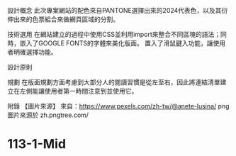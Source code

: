 
設計概念
    此次專案網站的配色來自PANTONE選擇出來的2024代表色，以及其衍伸出來的色票組合來做網頁區域的分割。

技術選用
    在網站建立的過程中使用CSS並利用import來整合不同區塊的語法；同時，嵌入了GOOGLE FONTS的字體來美化版面。
    置入了滑鼠鍵入功能，讓使用者明確選擇功能。

設計原則

規劃
    在版面規劃方面考慮到大部分人的閱讀習慣是從左至右，因此將連結清單建立在左側能讓使用者第一時間注意到並使用它。

附錄
    【圖片來源】
        來自：https://www.pexels.com/zh-tw/@anete-lusina/
        png 圖片來源於 zh.pngtree.com/

# 113-1-Mid